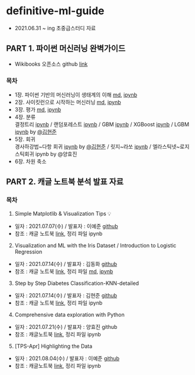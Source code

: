 # definitive-ml-guide
- 2021.06.31 ~ ing 초중급스터디 자료

## PART 1. 파이썬 머신러닝 완벽가이드
- Wikibooks 오픈소스 github [link](https://github.com/wikibook/ml-definitive-guide)
### 목차
- 1장. 파이썬 기반의 머신러닝이 생태계의 이해 [md](https://github.com/dddonghwa/definitive-ml-guide/blob/main/ch01-02_sklearn/ch01-02_sklearn.md), [ipynb](https://github.com/dddonghwa/definitive-ml-guide/blob/main/ch01-02_sklearn.ipynb)
- 2장. 사이킷런으로 시작하는 머신러닝 [md](https://github.com/dddonghwa/definitive-ml-guide/blob/main/ch01-02_sklearn/ch01-02_sklearn.md), [ipynb](https://github.com/dddonghwa/definitive-ml-guide/blob/main/ch01-02_sklearn.ipynb)
- 3장. 평가 [md](https://github.com/dddonghwa/definitive-ml-guide/blob/main/ch03_evaluation/ch03_evaluation.md), [ipynb](https://github.com/dddonghwa/definitive-ml-guide/blob/main/ch03_evaluation.ipynb)
- 4장. 분류   
  결정트리 [ipynb](https://github.com/dddonghwa/definitive-ml-guide/blob/main/ch04_classification/ch04_2_decisiontree.ipynb) / 랜덤포레스트 [ipynb](https://github.com/dddonghwa/definitive-ml-guide/blob/main/ch04_classification/ch04_3_ensemble_randomforest.ipynb) / GBM [ipynb](https://github.com/dddonghwa/definitive-ml-guide/blob/main/ch04_classification/ch04_4_GBM.ipynb) / XGBoost [ipynb](https://github.com/dddonghwa/definitive-ml-guide/blob/main/ch04_classification/ch04_5_XGBoost.ipynb) / LGBM [ipynb](https://github.com/dddonghwa/definitive-ml-guide/blob/main/ch04_classification/ch04_6_LGBM_hyunjun.ipynb) by [@김현준](https://github.com/hyunjun33)
- 5장. 회귀   
  경사하강법\~다항 회귀 [ipynb](https://github.com/dddonghwa/definitive-ml-guide/blob/main/ch05_regression/ch05_regression_basic_hyunjun.ipynb) by [@김현준](https://github.com/hyunjun33) / 릿지\~라쏘 [ipynb](https://github.com/dddonghwa/definitive-ml-guide/blob/main/ch05_regression/ch05_ridge_lasso.ipynb) / 엘라스틱넷\~로지스틱회귀 ipynb by @양효진
- 6장. 차원 축소



## PART 2. 캐글 노트북 분석 발표 자료
### 목차
1. Simple Matplotlib & Visualization Tips 💡
  - 일자 : 2021.07.07(수) / 발표자 : 이예준 [github](https://github.com/yejun-lee)
  - 참조 : 캐글 노트북 [link](https://www.kaggle.com/subinium/simple-matplotlib-visualization-tips), 정리 파일 ipynb
2. Visualization and ML with the Iris Dataset / Introduction to Logistic Regression 
  - 일자 : 2021.07.14(수) / 발표자 : 김동화 [github](https://github.com/dddonghwa)
  - 참조 : 캐글 노트북 [link](https://www.kaggle.com/jchen2186/machine-learning-with-iris-dataset), 정리 파일 [md](https://github.com/dddonghwa/definitive-ml-guide/blob/main/kaggle_notebook_01_iris/kaggle_notebook_01_iris.md), [ipynb](https://github.com/dddonghwa/definitive-ml-guide/blob/main/kaggle_notebook_01_iris.ipynb)
3. Step by Step Diabetes Classification-KNN-detailed
  - 일자 : 2021.07.14(수) / 발표자 : 김현준 [github](https://github.com/hyunjun33)
  - 참조 : 캐글 노트북 [link](https://www.kaggle.com/shrutimechlearn/step-by-step-diabetes-classification-knn-detailed), 정리 파일 ipynb
4.  Comprehensive data exploration with Python
  - 일자 : 2021.07.21(수) / 발표자 : 양효진 github
  - 참조 : 캐글노트북 [link](https://www.kaggle.com/pmarcelino/comprehensive-data-exploration-with-python), 정리 파일 ipynb
5. [TPS-Apr] Highlighting the Data 
  - 일자 : 2021.08.04(수) / 발표자 : 이예준 [github](https://github.com/yejun-lee)
  - 참조 : 캐글노트북 [link](https://www.kaggle.com/subinium/tps-apr-highlighting-the-data), 정리 파일 ipynb


